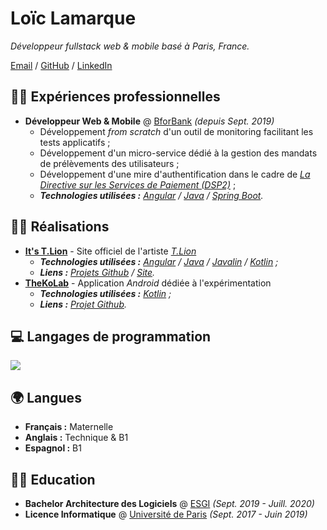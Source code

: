 # Loïc Lamarque

_Développeur fullstack web & mobile basé à Paris, France._

[Email] / [GitHub] / [LinkedIn]

## 👨‍💼 Expériences professionnelles

- **Développeur Web & Mobile** @ [BforBank] _(depuis Sept. 2019)_
  - Développement _from scratch_ d'un outil de monitoring facilitant les tests applicatifs ;
  - Développement d'un micro-service dédié à la gestion des mandats de prélèvements des utilisateurs ;
  - Développement d'une mire d'authentification dans le cadre de _[La Directive sur les Services de Paiement (DSP2)][dsp2]_ ;
  - _**Technologies utilisées :** [Angular] / [Java] / [Spring Boot][spring-boot]._

## 👨‍💻 Réalisations

- **[It's T.Lion][itstlion]** - Site officiel de l'artiste _[T.Lion][tlion]_
  - _**Technologies utilisées :** [Angular] / [Java] / [Javalin] / [Kotlin] ;_
  - _**Liens :** [Projets Github][itstlion-github] / [Site][itstlion]._
- **[TheKoLab]** - Application _Android_ dédiée à l'expérimentation
  - _**Technologies utilisées :** [Kotlin] ;_
  - _**Liens :** [Projet Github][thekolab]._

## 💻 Langages de programmation

<img src="https://github-readme-stats.vercel.app/api/top-langs/?username=LVMVRQUXL&langs_count=4&layout=compact&hide_title=true" />

## 🌍 Langues

- **Français :** Maternelle
- **Anglais :** Technique & B1
- **Espagnol :** B1

## 👨‍🎓 Education

- **Bachelor Architecture des Logiciels** @ [ESGI][esgi] _(Sept. 2019 - Juill. 2020)_
- **Licence Informatique** @ [Université de Paris][université-de-paris] _(Sept. 2017 - Juin 2019)_

<!-- SHARED LINKS -->

[angular]: https://angular.io
[bforbank]: https://www.bforbank.com
[dsp2]: https://fr.wikipedia.org/wiki/Directive_sur_les_services_de_paiement
[email]: mailto:loiclamarque777@gmail.com
[esgi]: https://www.esgi.fr
[github]: https://github.com/LVMVRQUXL
[itstlion]: https://www.itstlion.com
[itstlion-github]: https://github.com/itstlion
[java]: https://www.java.com
[javalin]: https://javalin.io
[kotlin]: https://kotlinlang.org
[linkedin]: https://fr.linkedin.com/in/lamarque-loic
[spring-boot]: https://spring.io/projects/spring-boot
[thekolab]: https://github.com/TheXtremeLabs/TheKoLab
[tlion]: https://www.instagram.com/itst.lion
[université-de-paris]: https://u-paris.fr
